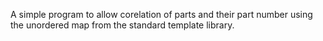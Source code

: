 A simple program to allow corelation of parts and their part number using the unordered map from the standard template library.
